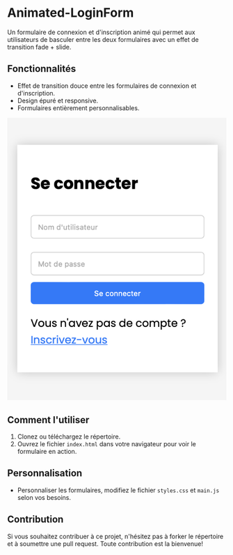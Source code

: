 # Animated-LoginForm

Un formulaire de connexion et d'inscription animé qui permet aux utilisateurs de basculer entre les deux formulaires avec un effet de transition fade + slide.

## Fonctionnalités

- Effet de transition douce entre les formulaires de connexion et d'inscription.
- Design épuré et responsive.
- Formulaires entièrement personnalisables.
  
![Capture d'écran de l'application](Animated-LoginForm.png)

## Comment l'utiliser

1. Clonez ou téléchargez le répertoire.
2. Ouvrez le fichier `index.html` dans votre navigateur pour voir le formulaire en action.

## Personnalisation

- Personnaliser les formulaires, modifiez le fichier `styles.css` et `main.js` selon vos besoins.

## Contribution

Si vous souhaitez contribuer à ce projet, n'hésitez pas à forker le répertoire et à soumettre une pull request. Toute contribution est la bienvenue!
